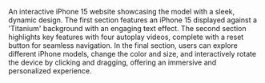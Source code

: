 An interactive iPhone 15 website showcasing the model with a sleek, dynamic design. The first section features an iPhone 15 displayed against a 'Titanium' background with an engaging text effect. The second section highlights key features with four autoplay videos, complete with a reset button for seamless navigation. In the final section, users can explore different iPhone models, change the color and size, and interactively rotate the device by clicking and dragging, offering an immersive and personalized experience.